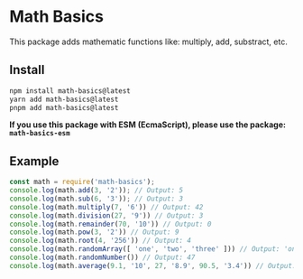 # Math Basics

This package adds mathematic functions like: multiply, add, substract, etc.

## Install
```bash
npm install math-basics@latest
yarn add math-basics@latest
pnpm add math-basics@latest
```
**If you use this package with ESM (EcmaScript), please use the package: `math-basics-esm`**



## Example

```js
const math = require('math-basics');
console.log(math.add(3, '2')); // Output: 5
console.log(math.sub(6, '3')); // Output: 3
console.log(math.multiply(7, '6')) // Output: 42
console.log(math.division(27, '9')) // Output: 3
console.log(math.remainder(70, '10')) // Output: 0
console.log(math.pow(3, '2')) // Output: 9
console.log(math.root(4, '256')) // Output: 4
console.log(math.randomArray([ 'one', 'two', 'three' ])) // Output: 'one'
console.log(math.randomNumber()) // Output: 47
console.log(math.average(9.1, '10', 27, '8.9', 90.5, '3.4')) // Output: 24.81666666...
```